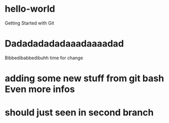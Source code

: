 # hello-world
Getting Started with Git
# Dadadadadadaaadaaaadad
Bibbedibabbedibuhh
time for change
# adding some new stuff from git bash Even more infos
# should just seen in second branch

